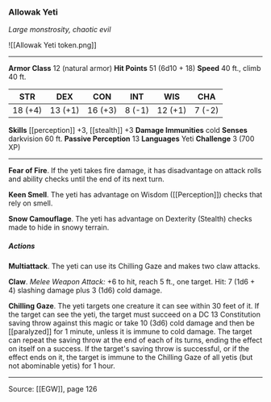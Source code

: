 ### Allowak Yeti
_Large monstrosity, chaotic evil_

![[Allowak Yeti token.png]]


---

**Armor Class** 12 (natural armor)
**Hit Points** 51 (6d10 + 18)
**Speed** 40 ft., climb 40 ft.

| STR     | DEX     | CON     | INT     | WIS     | CHA     |
|---------|---------|---------|---------|---------|---------|
| 18 (+4) | 13 (+1) | 16 (+3) | 8 (-1) | 12 (+1) | 7 (-2) |

**Skills** [[perception]] +3, [[stealth]] +3
**Damage Immunities** cold
**Senses** darkvision 60 ft.
**Passive Perception** 13
**Languages** Yeti
**Challenge** 3 (700 XP)

---

**Fear of Fire**. If the yeti takes fire damage, it has disadvantage on attack rolls and ability checks until the end of its next turn.

**Keen Smell**. The yeti has advantage on Wisdom ([[Perception]]) checks that rely on smell.

**Snow Camouflage**. The yeti has advantage on Dexterity (Stealth) checks made to hide in snowy terrain.

##### Actions
**Multiattack**. The yeti can use its Chilling Gaze and makes two claw attacks.

**Claw**. _Melee Weapon Attack:_ +6 to hit, reach 5 ft., one target. Hit: 7 (1d6 + 4) slashing damage plus 3 (1d6) cold damage.

**Chilling Gaze**. The yeti targets one creature it can see within 30 feet of it. If the target can see the yeti, the target must succeed on a DC 13 Constitution saving throw against this magic or take 10 (3d6) cold damage and then be [[paralyzed]] for 1 minute, unless it is immune to cold damage. The target can repeat the saving throw at the end of each of its turns, ending the effect on itself on a success. If the target's saving throw is successful, or if the effect ends on it, the target is immune to the Chilling Gaze of all yetis (but not abominable yetis) for 1 hour.


---

Source: [[EGW]], page 126